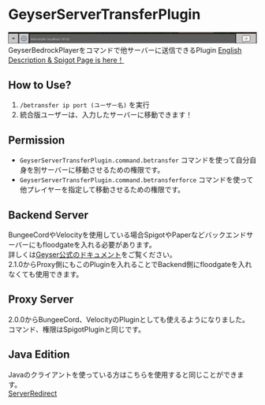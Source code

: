 # GeyserServerTransferPlugin
![image.png](image.png)
GeyserBedrockPlayerをコマンドで他サーバーに送信できるPlugin
[English Description & Spigot Page is here！](https://www.spigotmc.org/resources/geyserservertransferplugin.123225/)<br>

## How to Use?
1. `/betransfer ip port (ユーザー名)` を実行
2. 統合版ユーザーは、入力したサーバーに移動できます！

## Permission
* `GeyserServerTransferPlugin.command.betransfer` コマンドを使って自分自身を別サーバーに移動させるための権限です。
* `GeyserServerTransferPlugin.command.betransferforce` コマンドを使って他プレイヤーを指定して移動させるための権限です。

## Backend Server
BungeeCordやVelocityを使用している場合SpigotやPaperなどバックエンドサーバーにもfloodgateを入れる必要があります。<br>
詳しくは[Geyser公式のドキュメント](https://geysermc.org/wiki/floodgate/setup/#installing-floodgate-on-servers-behind-the-proxy)をご覧ください。<br>
2.1.0からProxy側にもこのPluginを入れることでBackend側にfloodgateを入れなくても使用できます。

## Proxy Server
2.0.0からBungeeCord、VelocityのPluginとしても使えるようになりました。<br>
コマンド、権限はSpigotPluginと同じです。

## Java Edition
Javaのクライアントを使っている方はこちらを使用すると同じことができます。<br>
[ServerRedirect](https://github.com/KaiKikuchi/ServerRedirect)
